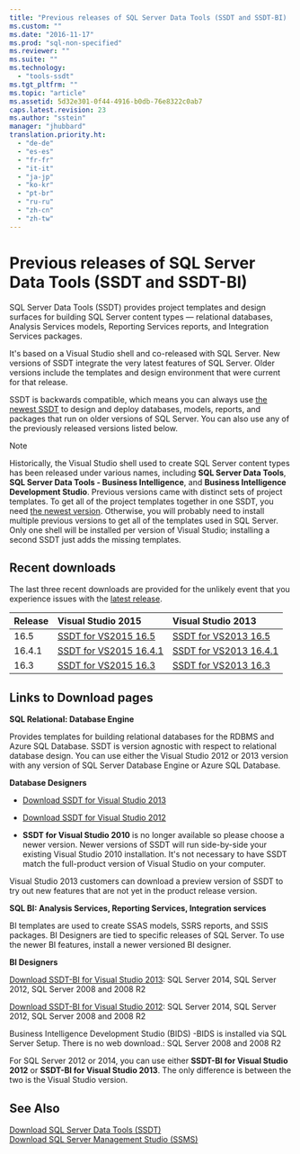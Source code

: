 ```yaml
---
title: "Previous releases of SQL Server Data Tools (SSDT and SSDT-BI) | Microsoft Docs"
ms.custom: ""
ms.date: "2016-11-17"
ms.prod: "sql-non-specified"
ms.reviewer: ""
ms.suite: ""
ms.technology: 
  - "tools-ssdt"
ms.tgt_pltfrm: ""
ms.topic: "article"
ms.assetid: 5d32e301-0f44-4916-b0db-76e8322c0ab7
caps.latest.revision: 23
ms.author: "sstein"
manager: "jhubbard"
translation.priority.ht: 
  - "de-de"
  - "es-es"
  - "fr-fr"
  - "it-it"
  - "ja-jp"
  - "ko-kr"
  - "pt-br"
  - "ru-ru"
  - "zh-cn"
  - "zh-tw"
---
```

# Previous releases of SQL Server Data Tools (SSDT and SSDT-BI)
SQL Server Data Tools (SSDT) provides project templates and design surfaces for building SQL Server content types — relational databases, Analysis Services models, Reporting Services reports, and Integration Services packages.  
  
It's based on a Visual Studio shell and co-released with SQL Server. New versions of SSDT integrate the very latest features  of SQL Server. Older versions include the templates and design environment that were current for that release.  
  
SSDT is backwards compatible, which means you can always use [the newest SSDT](https://msdn.microsoft.com/library/mt204009.aspx) to design and deploy databases, models, reports, and packages that run on older versions of SQL Server. You can also use any of  the previously released versions listed below.  
  
> [!NOTE]  
> Historically, the Visual Studio shell used to create SQL Server content types has been released under various names, including **SQL Server Data Tools**, **SQL Server Data Tools - Business Intelligence**, and **Business Intelligence Development Studio**. Previous versions came with distinct sets of project templates. To get all of the project templates together in one SSDT, you need [the newest version](https://msdn.microsoft.com/library/mt204009.aspx). Otherwise, you will probably need to install multiple previous versions to get all of the templates used in SQL Server.  Only one shell will be installed per version of Visual Studio; installing a second SSDT just adds the missing templates.  

## Recent downloads

The last three recent downloads are provided for the unlikely event that you experience issues with the [latest release](https://msdn.microsoft.com/library/mt204009.aspx). 

|Release| Visual Studio 2015|Visual Studio 2013|
|:---|:---|:---|
|16.5|[SSDT for VS2015 16.5](https://go.microsoft.com/fwlink/?LinkID=832313)|[SSDT for VS2013 16.5](https://go.microsoft.com/fwlink/?LinkID=832308)|
|16.4.1|[SSDT for VS2015 16.4.1](https://go.microsoft.com/fwlink/?LinkID=828740)|[SSDT for VS2013 16.4.1](https://go.microsoft.com/fwlink/?LinkID=828737)|
|16.3|[SSDT for VS2015 16.3](https://go.microsoft.com/fwlink/?LinkID=824659)|[SSDT for VS2013 16.3](https://go.microsoft.com/fwlink/?LinkID=824656)|



  
## Links to Download pages  
**SQL Relational: Database Engine**  
  
Provides templates for building relational databases for the RDBMS and Azure SQL Database. SSDT is version agnostic with respect to relational database design. You can use either the Visual Studio 2012 or 2013 version with any version of SQL Server Database Engine or Azure SQL Database.  
  
**Database Designers**  
  
-   [Download SSDT for Visual Studio 2013](https://msdn.microsoft.com/dn864412)  
  
-   [Download SSDT for Visual Studio 2012](https://msdn.microsoft.com/jj650015)  
  
-   **SSDT for Visual Studio 2010** is no longer available so please choose a newer version. Newer versions of SSDT will run side-by-side your existing Visual Studio 2010 installation. It's not necessary to have SSDT match the full-product version of Visual Studio on your computer.  
  
Visual Studio 2013 customers can download a preview version of SSDT to try out new features that are not yet in the product release version.  
  
**SQL BI: Analysis Services, Reporting Services, Integration services**  
  
BI templates are used to create SSAS models, SSRS reports, and SSIS packages. BI Designers are tied to specific releases of SQL Server. To use the newer BI features, install a newer versioned BI designer.  
  
**BI Designers**  
  
[Download SSDT-BI for Visual Studio 2013](https://www.microsoft.com/download/details.aspx?id=42313):  SQL Server 2014, SQL Server 2012, SQL Server 2008 and 2008 R2  
  
[Download SSDT-BI for Visual Studio 2012](https://www.microsoft.com/download/details.aspx?id=36843): SQL Server 2014, SQL Server 2012, SQL Server 2008 and 2008 R2  
  
Business Intelligence Development Studio (BIDS) -BIDS is installed via SQL Server Setup. There is no web download.:  SQL Server 2008 and 2008 R2  
  
For SQL Server 2012 or 2014, you can use either **SSDT-BI for Visual Studio 2012** or **SSDT-BI for Visual Studio 2013**. The only difference is between the two is the Visual Studio version.  
  
## See Also  
[Download SQL Server Data Tools &#40;SSDT&#41;](../ssdt/download-sql-server-data-tools--ssdt-.md)  
[Download SQL Server Management Studio &#40;SSMS&#41;](../ssms/download-sql-server-management-studio--ssms-.md)  
  
